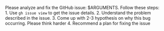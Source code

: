 Please analyze and fix the GitHub issue: $ARGUMENTS. Follow these steps:
    1. Use `gh issue view` to get the issue details.
    2. Understand the problem described in the issue.
    3. Come up with 2-3 hypothesis on why this bug occurring. Please think harder
    4. Recommend a plan for fixing the issue